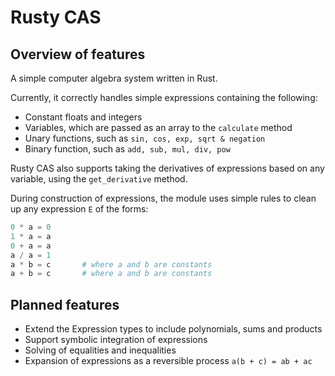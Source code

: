 # Rusty CAS
## Overview of features
A simple computer algebra system written in Rust.

Currently, it correctly handles simple expressions containing the following:
* Constant floats and integers
* Variables, which are passed as an array to the `calculate` method
* Unary functions, such as `sin, cos, exp, sqrt & negation`
* Binary function, such as `add, sub, mul, div, pow`

Rusty CAS also supports taking the derivatives of expressions based on any variable, using the `get_derivative` method.

During construction of expressions, the module uses simple rules to clean up any expression `E` of the forms:
``` python
0 * a = 0
1 * a = a
0 + a = a
a / a = 1
a * b = c       # where a and b are constants
a + b = c       # where a and b are constants
```

## Planned features
* Extend the Expression types to include polynomials, sums and products
* Support symbolic integration of expressions
* Solving of equalities and inequalities
* Expansion of expressions as a reversible process `a(b + c) = ab + ac`